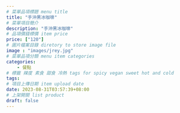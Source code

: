 ```yaml
---
# 菜單品項標題 menu title 
title: "手沖黑冰咖啡"
# 菜單項目簡介 
description: "手沖黑冰咖啡"
# 品項價錢標價 item price 
price: ["120"]
# 圖片檔案目錄 diretory to store image file
image : "images/jrey.jpg"
# 菜單品項分類 menu item categories 
categories: 
    - 餐點
# 標籤 辣度 素食 甜食 冷熱 tags for spicy vegan sweet hot and cold 
tags: 
# 項目上傳日期 item upload date 
date: 2023-08-31T03:57:39+08:00
# 上架開關 list product 
draft: false
---
```

